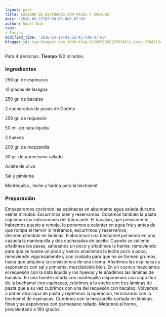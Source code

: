 ```yaml
---
layout: post
title: LASAGNA DE ESPINACAS CON PASAS Y BACALAO
date: '2010-09-22T07:00:00.000-07:00'
author: Smurf Dad
tags:
- Pastas
modified_time: '2016-03-16T01:52:45.439-07:00'
blogger_id: tag:blogger.com,1999:blog-5299957599287034512.post-8784313478184487485
---
```


Para 4 personas.
<b>Tiempo</b> 120 minutos.

<h3>Ingredientes</h3>

250 gr. de espinacas

12 placas de lasagna

250 gr. de bacalao

2 cucharadas de pasas de Corinto

250 gr. de requesón

50 ml. de nata líquida

2 huevos

200 gr. de mozzarella

30 gr. de parmesano rallado

Aceite de oliva

Sal y pimienta

Mantequilla , leche y harina para la bechamel

<h3>Preparación</h3>

Empezaremos cociendo las espinacas en abundante agua salada durante veinte minutos. Escurrimos bien y reservamos. Cocemos también la pasta siguiendo las indicaciones del fabricante. El bacalao, que previamente habremos puesto a remojo, lo ponemos a calentar en agua fría y antes de que rompa el hervor lo retiramos, escurrimos y reservamos, desmenuzándolo en láminas. Elaboramos una bechamel poniendo en una cazuela la mantequilla y dos cucharadas de aceite. Cuando se caliente añadimos las pasas, salteamos un poco y añadimos la harina, removiendo para que se tueste un poco y vamos añadiendo la leche poco a poco, removiendo vigorosamente y con cuidado para que no se formen grumos, hasta que adquiera la consistencia de una crema. Añadimos las espinacas y sazonamos con sal y pimienta, mezclándolo bien. En un cuenco mezclamos el requesón con la nata líquida y los huevos y le añadimos las láminas de bacalao. En una fuente untada con mantequilla disponemos una capa fina de la bechamel con espinacas, cubrimos a lo ancho con tres láminas de pasta que a su vez cubrimos con una del requesón con bacalao. Volvemos a poner otra capa de pasta y repetimos la operación, terminando con la bechamel de espinacas. Cubrimos con la mozzarella cortada en láminas finas y se espolvorea con parmesano rallado. Metemos al horno, precalentado a 190 grados.

